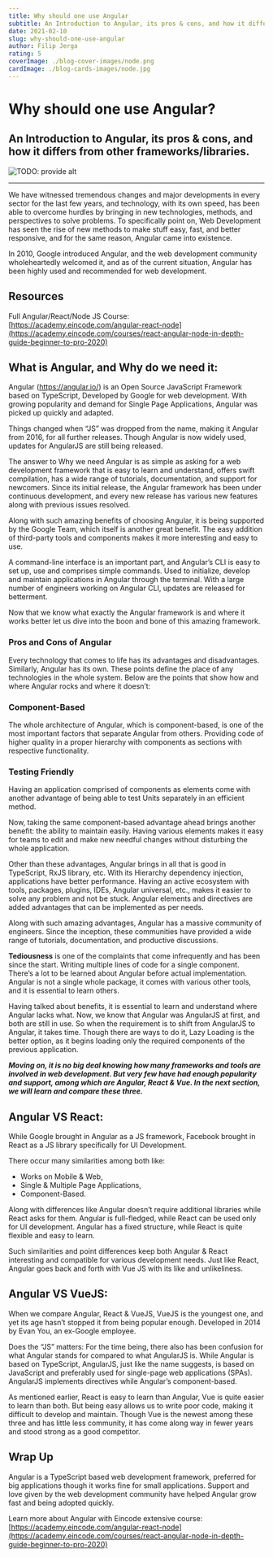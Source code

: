 ```yaml
---
title: Why should one use Angular
subtitle: An Introduction to Angular, its pros & cons, and how it differs from other frameworks/libraries.
date: 2021-02-10
slug: why-should-one-use-angular
author: Filip Jerga
rating: 5
coverImage: ./blog-cover-images/node.png
cardImage: ./blog-cards-images/node.jpg
---
```


# Why should one use Angular?

## An Introduction to Angular, its pros & cons, and how it differs from other frameworks/libraries.

![TODO: provide alt](https://cdn.sanity.io/images/55mm68d3/production/79956e71c495a65556731eb6cd650ddd3922581b-750x422.jpg?h=600&fm=jpg&q=70)

* * *

We have witnessed tremendous changes and major developments in every sector for the last few years, and technology, with its own speed, has been able to overcome hurdles by bringing in new technologies, methods, and perspectives to solve problems. To specifically point on, Web Development has seen the rise of new methods to make stuff easy, fast, and better responsive, and for the same reason, Angular came into existence.

In 2010, Google introduced Angular, and the web development community wholeheartedly welcomed it, and as of the current situation, Angular has been highly used and recommended for web development.

## Resources

Full Angular/React/Node JS Course: [https://academy.eincode.com/angular-react-node](https://academy.eincode.com/courses/react-angular-node-in-depth-guide-beginner-to-pro-2020)

## **What is Angular, and Why do we need it:**

Angular (https://angular.io/) is an Open Source JavaScript Framework based on TypeScript, Developed by Google for web development. With growing popularity and demand for Single Page Applications, Angular was picked up quickly and adapted.

Things changed when “JS” was dropped from the name, making it Angular from 2016, for all further releases. Though Angular is now widely used, updates for AngularJS are still being released.

The answer to Why we need Angular is as simple as asking for a web development framework that is easy to learn and understand, offers swift compilation, has a wide range of tutorials, documentation, and support for newcomers. Since its initial release, the Angular framework has been under continuous development, and every new release has various new features along with previous issues resolved.

Along with such amazing benefits of choosing Angular, it is being supported by the Google Team, which itself is another great benefit. The easy addition of third-party tools and components makes it more interesting and easy to use.

A command-line interface is an important part, and Angular’s CLI is easy to set up, use and comprises simple commands. Used to initialize, develop and maintain applications in Angular through the terminal. With a large number of engineers working on Angular CLI, updates are released for betterment.

Now that we know what exactly the Angular framework is and where it works better let us dive into the boon and bone of this amazing framework.

### **Pros and Cons of Angular**

Every technology that comes to life has its advantages and disadvantages. Similarly, Angular has its own. These points define the place of any technologies in the whole system. Below are the points that show how and where Angular rocks and where it doesn’t:

### **Component-Based**

The whole architecture of Angular, which is component-based, is one of the most important factors that separate Angular from others. Providing code of higher quality in a proper hierarchy with components as sections with respective functionality.

### **Testing Friendly**

Having an application comprised of components as elements come with another advantage of being able to test Units separately in an efficient method.

Now, taking the same component-based advantage ahead brings another benefit: the ability to maintain easily. Having various elements makes it easy for teams to edit and make new needful changes without disturbing the whole application.

Other than these advantages, Angular brings in all that is good in TypeScript, RxJS library, etc. With its Hierarchy dependency injection, applications have better performance. Having an active ecosystem with tools, packages, plugins, IDEs, Angular universal, etc., makes it easier to solve any problem and not be stuck. Angular elements and directives are added advantages that can be implemented as per needs.

Along with such amazing advantages, Angular has a massive community of engineers. Since the inception, these communities have provided a wide range of tutorials, documentation, and productive discussions.

**Tediousness** is one of the complaints that come infrequently and has been since the start. Writing multiple lines of code for a single component. There’s a lot to be learned about Angular before actual implementation. Angular is not a single whole package, it comes with various other tools, and it is essential to learn others.

Having talked about benefits, it is essential to learn and understand where Angular lacks what. Now, we know that Angular was AngularJS at first, and both are still in use. So when the requirement is to shift from AngularJS to Angular, it takes time. Though there are ways to do it, Lazy Loading is the better option, as it begins loading only the required components of the previous application.

**_Moving on, it is no big deal knowing how many frameworks and tools are involved in web development. But very few have had enough popularity and support, among which are Angular, React & Vue. In the next section, we will learn and compare these three._**

## **Angular VS React:**

While Google brought in Angular as a JS framework, Facebook brought in React as a JS library specifically for UI Development.

There occur many similarities among both like:

*   Works on Mobile & Web,
*   Single & Multiple Page Applications,
*   Component-Based.

Along with differences like Angular doesn’t require additional libraries while React asks for them. Angular is full-fledged, while React can be used only for UI development. Angular has a fixed structure, while React is quite flexible and easy to learn.

Such similarities and point differences keep both Angular & React interesting and compatible for various development needs. Just like React, Angular goes back and forth with Vue JS with its like and unlikeliness.

## **Angular VS VueJS:**

When we compare Angular, React & VueJS, VueJS is the youngest one, and yet its age hasn’t stopped it from being popular enough. Developed in 2014 by Evan You, an ex-Google employee.

Does the “JS” matters: For the time being, there also has been confusion for what Angular stands for compared to what AngularJS is. While Angular is based on TypeScript, AngularJS, just like the name suggests, is based on JavaScript and preferably used for single-page web applications (SPAs). AngularJS implements directives while Angular’s component-based.

As mentioned earlier, React is easy to learn than Angular, Vue is quite easier to learn than both. But being easy allows us to write poor code, making it difficult to develop and maintain. Though Vue is the newest among these three and has little less community, it has come along way in fewer years and stood strong as a good competitor.

## Wrap Up

Angular is a TypeScript based web development framework, preferred for big applications though it works fine for small applications. Support and love given by the web development community have helped Angular grow fast and being adopted quickly.

Learn more about Angular with Eincode extensive course: [https://academy.eincode.com/angular-react-node](https://academy.eincode.com/courses/react-angular-node-in-depth-guide-beginner-to-pro-2020)

